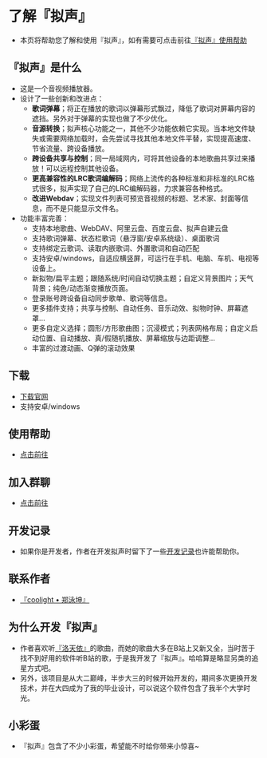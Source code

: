 # 了解『拟声』
- 本页将帮助您了解和使用『拟声』，如有需要可点击前往[『拟声』使用帮助](/help/help.md)

## 『拟声』是什么
- 这是一个音视频播放器。
- 设计了一些创新和改进点：
  - **歌词弹幕**；将正在播放的歌词以弹幕形式飘过，降低了歌词对屏幕内容的遮挡。另外对于弹幕的实现也做了不少优化。
  - **音源转换**；拟声核心功能之一，其他不少功能依赖它实现。当本地文件缺失或需要网络加载时，会先尝试寻找其他本地文件平替，实现提高速度、节省流量、跨设备播放。
  - **跨设备共享与控制**；同一局域网内，可将其他设备的本地歌曲共享过来播放！可以远程控制其他设备。
  - **更高兼容性的LRC歌词编解码**；网络上流传的各种标准和非标准的LRC格式很多，拟声实现了自己的LRC编解码器，力求兼容各种格式。
  - **改进Webdav**；实现文件列表可预览音视频的标题、艺术家、封面等信息，而不是只能显示文件名。
- 功能丰富完善：
  - 支持本地歌曲、WebDAV、阿里云盘、百度云盘、拟声自建云盘
  - 支持歌词弹幕、状态栏歌词（悬浮窗/安卓系统级）、桌面歌词
  - 支持绑定云歌词、读取内嵌歌词、外置歌词和自动匹配
  - 支持安卓/windows，自适应横竖屏，可运行在手机、电脑、车机、电视等设备上。
  - 新拟物/扁平主题；跟随系统/时间自动切换主题；自定义背景图片；天气背景；纯色/动态渐变播放页面。
  - 登录账号跨设备自动同步歌单、歌词等信息。
  - 更多插件支持；共享与控制、自动任务、音乐动效、拟物时钟、屏幕遮罩...
  - 更多自定义选择；圆形/方形歌曲图；沉浸模式；列表网格布局；自定义启动位置、自动播放、真/假随机播放、屏幕缩放与边距调整...
  - 丰富的过渡动画、Q弹的滚动效果

## 下载
- [下载官网](https://download.music.mimicry.cool/)
- 支持安卓/windows

## 使用帮助
- [点击前往](/help/help)

## 加入群聊
- [点击前往](/about/qqgroup)

## 开发记录
- 如果你是开发者，作者在开发拟声时留下了一些[开发记录](/develop/develop)也许能帮助你。

## 联系作者
- [『coolight • 郑泳坤』](/about/author)

## 为什么开发『拟声』
- 作者喜欢听[『洛天依』](https://space.bilibili.com/36081646)的歌曲，而她的歌曲大多在B站上又新又全，当时苦于找不到好用的软件听B站的歌，于是我开发了『拟声』。哈哈算是略显另类的追星方式吧。
- 另外，该项目是从大二巅峰，半步大三的时候开始开发的，期间多次更换开发技术，并在大四成为了我的毕业设计，可以说这个软件包含了我半个大学时光。

## 小彩蛋
- 『拟声』包含了不少小彩蛋，希望能不时给你带来小惊喜~